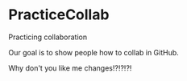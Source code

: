 # PracticeCollab
Practicing collaboration

Our goal is to show people how to collab in GitHub.

Why don't you like me changes!?!?!?!
